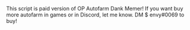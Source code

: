 This script is paid version of OP Autofarm Dank Memer! If you want buy more autofarm in games or in Discord, let me know.
DM $ envy#0069 to buy!
